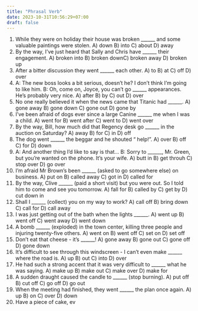 ```yaml
---
title: "Phrasal Verb"
date: 2023-10-31T10:56:29+07:00
draft: false
---
```

1. While they were on holiday their house was broken ______ and
some valuable paintings were stolen.
A) down 
B) into 
C) about 
D) away
2. By the way, I’ve just heard that Sally and Chris have ______ their
engagement.
A) broken into B) broken downC) broken away D) broken up
3. After a bitter discussion they went ______ each other.
A) to B) at C) off D) over
4. A: The new boss looks a bit serious, doesn’t he? I don’t think I’m
going to like him.
B: Oh, come on, Joyce, you can’t go ______ appearances. He’s
probably very nice.
A) after B) by C) out D) over
5. No one really believed it when the news came that Titanic had
______.
A) gone away B) gone down C) gone out D) gone by
6. I’ve been afraid of dogs ever since a large Canine ______ me
when I was a child.
A) went for B) went after C) went to D) went over
7. By the way, Bill, how much did that Regency desk go ______ in
the auction on Saturday?
A) away B) for C) in D) off
8. The dog went ______ the beggar and he shouted “ help!”.
A) over B) off C) for D) down
9. A: And another thing I’d like to say is that...
B: Sorry to ______, Mr. Green, but you’re wanted on the phone.
It’s your wife.
A) butt in B) get throuh C) stop over D) go over
10. I’m afraid Mr Brown’s been ______ (asked to go somewhere
else) on business.
A) put on B) called away C) got in D) called for
11. By the way, Clive ______ (paid a short visit) but you were out.
So I told him to come and see you tomorrow.
A) fall for B) called by C) get by D) cut down in
12. Shall I ______ (collect) you on my way to work?
A) call off B) bring down C) call for D) call away
13. I was just getting out of the bath when the lights ______.
A) went up B) went off C) went away D) went down
14. A bomb ______ (exploded) in the town center, killing three people
and injuring twenty-five others.
A) went on B) went off C) set on D) set off
15. Don’t eat that cheese - it’s ______!
A) gone away B) gone out C) gone off D) gone down
16. It’s difficult to see through this windscreen - I can’t even make
______ where the road is.
A) up B) out C) into D) over
17. He had such a strong accent that it was very difficult to ______
what he was saying.
A) make up B) make out C) make over D) make for
18. A sudden draught caused the candle to ______ (stop burning).
A) put off B) cut off C) go off D) go out
19. When the meeting had finished, they went ______ the plan once
again.
A) up B) on C) over D) down
20. Have a piece of cake, ev